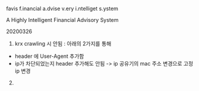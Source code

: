 favis
f.inancial a.dvise v.ery i.ntelliget s.ystem


A Highly Intelligent Financial Advisory System



20200326
1) krx crawling 시 안됨 : 아래의 2가지를 통해 
  - header 에 User-Agent 추가함
  - ip가 차단되었는지 header 추가해도 안됨 -> ip 공유기의 mac 주소 변경으로 고정 ip 변경


2)
